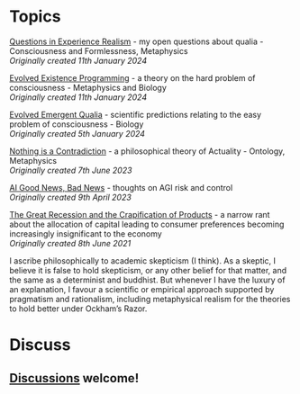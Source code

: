 # Topics

[Questions in Experience Realism](Questions%20in%20Experience%20Realism.md) - my open questions about qualia - Consciousness and Formlessness, Metaphysics
<br>*Originally created 11th January 2024*

[Evolved Existence Programming](Evolved%20Existence%20Programming.md) - a theory on the hard problem of consciousness - Metaphysics and Biology
<br>*Originally created 11th January 2024*

[Evolved Emergent Qualia](Evolved%20Emergent%20Qualia.md) - scientific predictions relating to the easy problem of consciousness - Biology
<br>*Originally created 5th January 2024*

[Nothing is a Contradiction](Nothing%20is%20a%20Contradiction.md) - a philosophical theory of Actuality - Ontology, Metaphysics
<br>*Originally created 7th June 2023*

[AI Good News, Bad News](AI%20Good%20News%2c%20Bad%20News.md) - thoughts on AGI risk and control
<br>*Originally created 9th April 2023*

[The Great Recession and the Crapification of Products](The%20Great%20Recession%20and%20the%20Crapification%20of%20Products.md) - a narrow rant about the allocation of capital leading to consumer preferences becoming increasingly insignificant to the economy
<br>*Originally created 8th June 2021*

I ascribe philosophically to academic skepticism (I think). As a skeptic, I believe it is false to hold skepticism, or any other belief for that matter, and the same as a determinist and buddhist. But whenever I have the luxury of an explanation, I favour a scientific or empirical approach supported by pragmatism and rationalism, including metaphysical realism for the theories to hold better under Ockham’s Razor.

# Discuss

## [Discussions](https://github.com/aliclark/the_wooden_sword/discussions) welcome!
